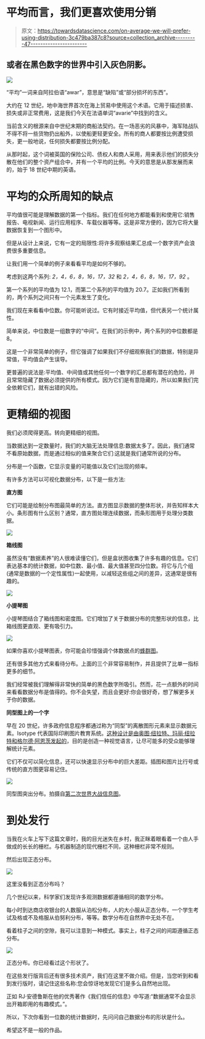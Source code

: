 # 平均而言，我们更喜欢使用分销

> 原文：<https://towardsdatascience.com/on-average-we-will-prefer-using-distribution-3c479ba387c8?source=collection_archive---------47----------------------->

## 或者在黑色数字的世界中引入灰色阴影。

![](img/b1485f7a183db18352dc4ee8dbf973e9.png)

“平均”一词来自阿拉伯语“awar”，意思是“缺陷”或“部分损坏的东西”。

大约在 12 世纪，地中海世界首次在海上贸易中使用这个术语。它用于描述损害、损失或非正常费用，这是我们今天在法语单词“avarie”中找到的含义。

当前含义的根源来自中世纪末期的商船法契约。在一场恶劣的风暴中，海军陆战队不得不将一些货物扔出船外，以使船更轻更安全。所有的商人都要按比例遭受损失，更一般地说，任何损失都要按比例分配。

从那时起，这个词被英国的保险公司、债权人和商人采用，用来表示他们的损失分散在他们的整个资产组合中，并有一个平均的比例。今天的意思是从那发展而来的，始于 18 世纪中期的英语。

# 平均的众所周知的缺点

平均值很可能是理解数据的第一个指标。我们在任何地方都能看到和使用它:销售报告、电视新闻、运行应用程序、车载仪器等等。这是非常方便的，因为它将大量数据恢复到一个图形中。

但是从设计上来说，它有一定的局限性:将许多观察结果汇总成一个数字资产会浪费很多重要信息。

让我们用一个简单的例子来看看平均是如何不够的。

考虑到这两个系列: *2，4，6，8，16，17，32* 和 *2，4，6，8，16，17，92* 。

第一个系列的平均值为 12.1，而第二个系列的平均值为 20.7。正如我们所看到的，两个系列之间只有一个元素发生了变化。

我们现在来看看中位数。你可能听说过。它有时接近平均值，但代表另一个统计属性。

简单来说，中位数是一组数字的“中间”。在我们的示例中，两个系列的中位数都是 8。

这是一个非常简单的例子，但它强调了如果我们不仔细观察我们的数据，特别是异常值，平均值会产生误导。

更普遍的说法是:平均值、中间值或其他任何一个数字的汇总都有潜在的危险，并且常常隐藏了数据必须提供的所有模式。因为它们是有意隐藏的，所以如果我们完全依赖它们，就有出错的风险。

# 更精细的视图

我们必须爬得更高。转向更精细的视图。

当数据达到一定数量时，我们的大脑无法处理信息:数据太多了。因此，我们通常不看原始数据，而是通过相似的值来聚合它们:这就是我们通常所说的分布。

分布是一个函数，它显示变量的可能值以及它们出现的频率。

有许多方法可以可视化数据分布，以下是一些方法:

**直方图**

它们可能是绘制分布图最简单的方法。直方图显示数据的整体形状，并告知样本大小。条形图有什么区别？通常，直方图处理连续数据，而条形图用于处理分类数据。

![](img/7e03942be6867489f8f0c694e497baff.png)

**箱线图**

虽然没有“数据素养”的人很难读懂它们，但是盒状图收集了许多有趣的信息。它们表达基本的统计数据，如中位数、最小值、最大值甚至四分位数。将它与几个组(通常是数据的一个定性属性)一起使用，以减轻这些组之间的差异，这通常是很有趣的。

![](img/151265b07e1f12aa3778050f604690de.png)

**小提琴图**

小提琴图结合了箱线图和密度图。它们增加了关于数据分布的完整形状的信息，比箱线图更直观、更有吸引力。

![](img/40f44c37007757bc1d7f4dff14646bc1.png)

如果你喜欢小提琴图表，你可能会珍惜强调个体数据点的[蜂群图](https://flowingdata.com/charttype/beeswarm/)。

还有很多其他方式来看待分布。上面的三个非常容易制作，并且提供了比单一指标更多的细节。

我们经常被我们理解得非常快的简单的黑色数字所吸引。然而，花一点额外的时间来看看数据分布是值得的。你不会失望，而且会更好:你会很好奇，想了解更多关于你的数据。

**同型图上的一个字**

早在 20 世纪，许多政府信息程序都通过称为“同型”的离散图形元素来显示数据元素。Isotype 代表国际印刷图片教育系统。[这种设计是由奥图·纽拉特、玛丽·纽拉特和格尔德·阿恩茨发起的](https://medium.com/nightingale/exploring-isotype-charts-only-an-ocean-between-part-1-399f227e1c69)，目的是创造一种视觉语言，让尽可能多的受众能够理解统计元素。

它们不仅可以简化信息，还可以快速显示分布中的巨大差距。插图和图片比行号或传统的直方图更容易记住。

![](img/3ced44e6d4e0014ce871e6dd4a9ce7ad.png)

同型图突出分布。拍摄自[第二次世界大战信息图](https://www.goodreads.com/book/show/42441387-infographie-de-la-seconde-guerre-mondiale)。

# 到处发行

当我在火车上写下这篇文章时，我的目光迷失在乡村，我正眯着眼看着一个由人手做成的长长的栅栏。与机器制造的现代栅栏不同，这种栅栏非常不规则。

然后出现正态分布。

![](img/b1485f7a183db18352dc4ee8dbf973e9.png)

这里没看到正态分布吗？

几个世纪以来，科学家们发现许多观测数据都遵循相同的数学分布。

每小时到达商店收银台的人数服从泊松分布，人的大小服从正态分布，一个学生考试及格或不及格服从伯努利分布，等等。数学分布在自然界中无处不在。

看着柱子之间的空隙，我可以注意到一种模式。事实上，柱子之间的间距遵循正态分布。

![](img/d02adb4d1284fd0ae0959d882e362b3a.png)

正态分布。你已经看过这个形状了。

在这些发行版背后还有很多技术资产，我们在这里不做介绍。但是，当您听到和看到发行版时，请记住这些名称:您会惊讶地发现它们是多么自然地出现。

正如 RJ·安德鲁斯在他的优秀著作《我们信任的信息》中写道:“数据通常不会显示出开箱即用的有趣模式。”。

所以，下次你看到一位数的统计数据时，先问问自己数据分布的形状是什么。

希望这不是一般的作品。